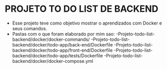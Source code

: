 # PROJETO TO DO LIST DE BACKEND
- Esse projeto teve como objetivo mostrar o aprendizados com Docker e seus comandos.
- Pastas com o que foram elaborado por mim sao:
  -Projeto-todo-list-backend/docker/docker-commands/
  -Projeto-todo-list-backend/docker/todo-app/back-end/Dockerfile
  -Projeto-todo-list-backend/docker/todo-app/front-end/Dockerfile
  -Projeto-todo-list-backend/docker/todo-app/tests/Dockerfile
  -Projeto-todo-list-backend/docker/docker-compose.yml
  
<!-- Olá, Tryber!
Esse é apenas um arquivo inicial para o README do seu projeto.
É essencial que você preencha esse documento por conta própria, ok?
Não deixe de usar nossas dicas de escrita de README de projetos, e deixe sua criatividade brilhar!
:warning: IMPORTANTE: você precisa deixar nítido:
- quais arquivos/pastas foram desenvolvidos por você; 
- quais arquivos/pastas foram desenvolvidos por outra pessoa estudante;
- quais arquivos/pastas foram desenvolvidos pela Trybe.
-->
